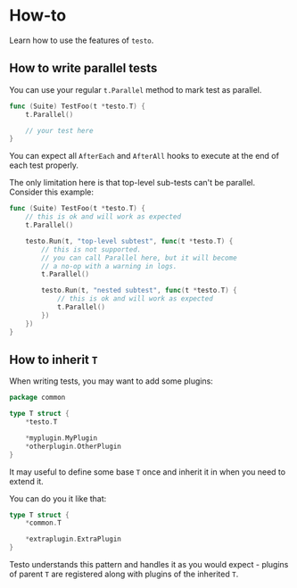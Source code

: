 # How-to

Learn how to use the features of `testo`.

## How to write parallel tests

You can use your regular `t.Parallel` method to mark test as parallel.

```go
func (Suite) TestFoo(t *testo.T) {
    t.Parallel()

    // your test here
}
```

You can expect all `AfterEach` and `AfterAll` hooks to execute at the end of each test properly.

The only limitation here is that top-level sub-tests can't be parallel.
Consider this example:

```go
func (Suite) TestFoo(t *testo.T) {
    // this is ok and will work as expected
    t.Parallel()

    testo.Run(t, "top-level subtest", func(t *testo.T) {
        // this is not supported.
        // you can call Parallel here, but it will become
        // a no-op with a warning in logs.
        t.Parallel()

        testo.Run(t, "nested subtest", func(t *testo.T) {
            // this is ok and will work as expected
            t.Parallel()
        })
    })
}
```

## How to inherit `T`

When writing tests, you may want to add some plugins:

```go
package common

type T struct {
    *testo.T

    *myplugin.MyPlugin
    *otherplugin.OtherPlugin
}
```

It may useful to define some base `T` once and inherit it in when you need to extend it.

You can do you it like that:

```go
type T struct {
    *common.T

    *extraplugin.ExtraPlugin
}
```

Testo understands this pattern and handles it as you would expect - plugins
of parent `T` are registered along with plugins of the inherited `T`.
